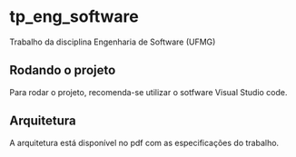 # tp_eng_software
Trabalho da disciplina Engenharia de Software (UFMG)

## Rodando o projeto
Para rodar o projeto, recomenda-se utilizar o sotfware Visual Studio code.

## Arquitetura
A arquitetura está disponível no pdf com as especificações do trabalho.
